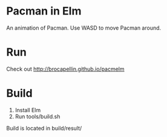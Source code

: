 Pacman in Elm
=============
An animation of Pacman. Use WASD to move Pacman around.

Run
===
Check out http://brocapellin.github.io/pacmelm

Build
=====
1. Install Elm
2. Run tools/build.sh

Build is located in build/result/
